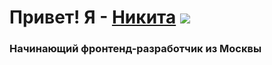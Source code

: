 # Привет! Я - [Никита](https://vk.com/niksherful) ![](https://github.com/blackcater/blackcater/raw/main/images/Hi.gif) 
### Начинающий фронтенд-разработчик из Москвы
